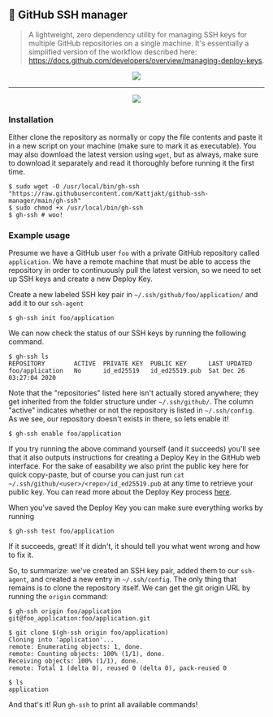 ## 🔑 GitHub SSH manager

> A lightweight, zero dependency utility for managing SSH keys for multiple GitHub repositories on a single machine. It's essentially a simplified version of the workflow described here: https://docs.github.com/developers/overview/managing-deploy-keys.

<p align="center">
  <img src="https://gist.githubusercontent.com/Kattjakt/bd6708721f28dd54433e8c4357d3706d/raw/b3c8f4ae871344468cd354a02bc3a52f81369caf/github-ssh-manager-warning.svg">
</p>

***

<p align="center">
  <img src="https://i.imgur.com/2lnzTEb.png">
</p>

### Installation
Either clone the repository as normally or copy the file contents and paste it in a new script on your machine (make sure to mark it as executable). You may also download the latest version using `wget`, but as always, make sure to download it separately and read it thoroughly before running it the first time.

```console
$ sudo wget -O /usr/local/bin/gh-ssh "https://raw.githubusercontent.com/Kattjakt/github-ssh-manager/main/gh-ssh"
$ sudo chmod +x /usr/local/bin/gh-ssh
$ gh-ssh # woo!
```

### Example usage
Presume we have a GitHub user `foo` with a private GitHub repository called `application`. We have a remote machine that must be able to access the repository in order to continuously pull the latest version, so we need to set up SSH keys and create a new Deploy Key.

Create a new labeled SSH key pair in `~/.ssh/github/foo/application/` and add it to our `ssh-agent`
```console
$ gh-ssh init foo/application
```

We can now check the status of our SSH keys by running the following command. 
```console
$ gh-ssh ls
REPOSITORY        ACTIVE  PRIVATE KEY  PUBLIC KEY      LAST UPDATED              
foo/application   No      id_ed25519   id_ed25519.pub  Sat Dec 26 03:27:04 2020
```
Note that the "repositories" listed here isn't actually stored anywhere; they get inherited from the folder structure under `~/.ssh/github/`. The column "active" indicates whether or not the repository is listed in `~/.ssh/config`. As we see, our repository doesn't exists in there, so lets enable it!

```console
$ gh-ssh enable foo/application
```

If you try running the above command yourself (and it succeeds) you'll see that it also outputs instructions for creating a Deploy Key in the GitHub web interface. For the sake of easability we also print the public key here for quick copy-paste, but of course you can just run `cat ~/.ssh/github/<user>/<repo>/id_ed25519.pub` at any time to retrieve your public key. You can read more about the Deploy Key process [here](https://docs.github.com/en/free-pro-team@latest/developers/overview/managing-deploy-keys#setup-2).

When you've saved the Deploy Key you can make sure everything works by running
```console
$ gh-ssh test foo/application
```

If it succeeds, great! If it didn't, it should tell you what went wrong and how to fix it.

So, to summarize: we've created an SSH key pair, added them to our `ssh-agent`, and created a new entry in `~/.ssh/config`. The only thing that remains is to clone the repository itself. We can get the git origin URL by running the `origin` command:

```console
$ gh-ssh origin foo/application
git@foo_application:foo/application.git

$ git clone $(gh-ssh origin foo/application)
Cloning into 'application'...
remote: Enumerating objects: 1, done.
remote: Counting objects: 100% (1/1), done.
Receiving objects: 100% (1/1), done.
remote: Total 1 (delta 0), reused 0 (delta 0), pack-reused 0

$ ls
application
```

And that's it! Run `gh-ssh` to print all available commands!

